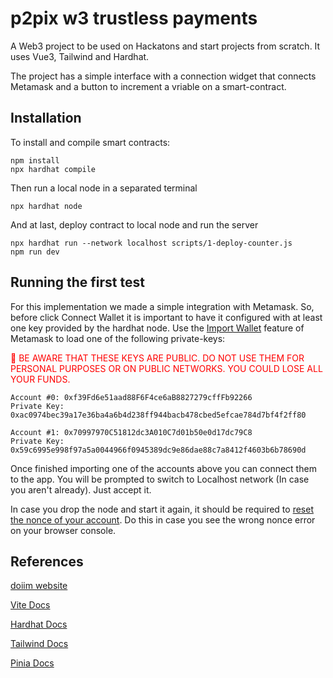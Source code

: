# p2pix w3 trustless payments

A Web3 project to be used on Hackatons and start projects from scratch. It uses Vue3, Tailwind and Hardhat.

The project has a simple interface with a connection widget that connects Metamask and a button to increment a vriable on a smart-contract.

## Installation

To install and compile smart contracts:
```
npm install
npx hardhat compile
```
Then run a local node in a separated terminal
```
npx hardhat node
```
And at last, deploy contract to local node and run the server
```
npx hardhat run --network localhost scripts/1-deploy-counter.js
npm run dev
```

## Running the first test

For this implementation we made a simple integration with Metamask. So, before click Connect Wallet it is important to have it configured with at least one key provided by the hardhat node. Use the [Import Wallet](https://metamask.zendesk.com/hc/en-us/articles/360015489331-How-to-import-an-account) feature of Metamask to load one of the following private-keys:

<span style="color:red"> 🔴 BE AWARE THAT THESE KEYS ARE PUBLIC. DO NOT USE THEM FOR PERSONAL PURPOSES OR ON PUBLIC NETWORKS. YOU COULD LOSE ALL YOUR FUNDS.</span>
```
Account #0: 0xf39Fd6e51aad88F6F4ce6aB8827279cffFb92266
Private Key: 0xac0974bec39a17e36ba4a6b4d238ff944bacb478cbed5efcae784d7bf4f2ff80

Account #1: 0x70997970C51812dc3A010C7d01b50e0d17dc79C8
Private Key: 0x59c6995e998f97a5a0044966f0945389dc9e86dae88c7a8412f4603b6b78690d
```

Once finished importing one of the accounts above you can connect them to the app. You will be prompted to switch to Localhost network (In case you aren't already). Just accept it.

In case you drop the node and start it again, it should be required to [reset the nonce of your account](https://metamask.zendesk.com/hc/en-us/articles/360015488891-How-to-reset-an-account). Do this in case you see the wrong nonce error on your browser console.  

## References

[doiim website](www.doiim.com)

[Vite Docs](https://vitejs.dev/guide/)

[Hardhat Docs](https://hardhat.org/docs)

[Tailwind Docs](https://v2.tailwindcss.com/docs)

[Pinia Docs](https://pinia.vuejs.org/getting-started.html)